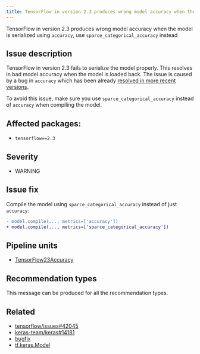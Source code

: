 ```yaml
---
title: TensorFlow in version 2.3 produces wrong model accuracy when the model is serialized
---
```


TensorFlow in version 2.3 produces wrong model accuracy when the model is
serialized using `accuracy`, use `sparce_categorical_accuracy` instead

## Issue description

TensorFlow in version 2.3 fails to serialize the model properly. This resolves
in bad model accuracy when the model is loaded back. The issue is caused by a
bug in `accuracy` which has been already [resolved in more recent versions][1].

To avoid this issue, make sure you use `sparce_categorical_accuracy` instead of
`accuracy` when compiling the model.

## Affected packages:

 * ``tensorflow==2.3``

## Severity

 * WARNING

## Issue fix

Compile the model using `sparce_categorical_accuracy` instead of just `accuracy`:

```patch
- model.compile(..., metrics=['accuracy'])
+ model.compile(..., metrics=['sparce_categorical_accuracy'])
```

## Pipeline units

 * [TensorFlow23Accuracy](https://thoth-station.ninja/docs/developers/adviser/thoth.adviser.wraps.html#module-thoth.adviser.wraps.tf_accuracy)

## Recommendation types

This message can be produced for all the recommendation types.

## Related

 * [tensorflow/issues#42045][1]
 * [keras-team/keras#14181][2]
 * [bugfix][3]
 * [tf.keras.Model][4]

[1]: https://github.com/tensorflow/tensorflow/issues/42045
[2]: https://github.com/keras-team/keras/issues/14181
[3]: https://github.com/tensorflow/tensorflow/commit/5adacc88077ef82f6c4a7f9bb65f9ed89f9d8947
[4]: https://www.tensorflow.org/api_docs/python/tf/keras/Model#compile
